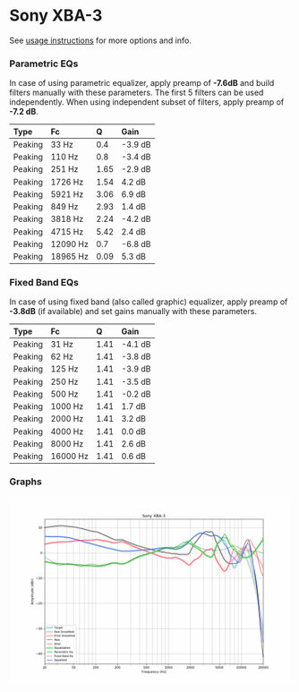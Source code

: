 # Sony XBA-3
See [usage instructions](https://github.com/jaakkopasanen/AutoEq#usage) for more options and info.

### Parametric EQs
In case of using parametric equalizer, apply preamp of **-7.6dB** and build filters manually
with these parameters. The first 5 filters can be used independently.
When using independent subset of filters, apply preamp of **-7.2 dB**.

| Type    | Fc       |    Q | Gain    |
|:--------|:---------|:-----|:--------|
| Peaking | 33 Hz    | 0.4  | -3.9 dB |
| Peaking | 110 Hz   | 0.8  | -3.4 dB |
| Peaking | 251 Hz   | 1.65 | -2.9 dB |
| Peaking | 1726 Hz  | 1.54 | 4.2 dB  |
| Peaking | 5921 Hz  | 3.06 | 6.9 dB  |
| Peaking | 849 Hz   | 2.93 | 1.4 dB  |
| Peaking | 3818 Hz  | 2.24 | -4.2 dB |
| Peaking | 4715 Hz  | 5.42 | 2.4 dB  |
| Peaking | 12090 Hz | 0.7  | -6.8 dB |
| Peaking | 18965 Hz | 0.09 | 5.3 dB  |

### Fixed Band EQs
In case of using fixed band (also called graphic) equalizer, apply preamp of **-3.8dB**
(if available) and set gains manually with these parameters.

| Type    | Fc       |    Q | Gain    |
|:--------|:---------|:-----|:--------|
| Peaking | 31 Hz    | 1.41 | -4.1 dB |
| Peaking | 62 Hz    | 1.41 | -3.8 dB |
| Peaking | 125 Hz   | 1.41 | -3.9 dB |
| Peaking | 250 Hz   | 1.41 | -3.5 dB |
| Peaking | 500 Hz   | 1.41 | -0.2 dB |
| Peaking | 1000 Hz  | 1.41 | 1.7 dB  |
| Peaking | 2000 Hz  | 1.41 | 3.2 dB  |
| Peaking | 4000 Hz  | 1.41 | 0.0 dB  |
| Peaking | 8000 Hz  | 1.41 | 2.6 dB  |
| Peaking | 16000 Hz | 1.41 | 0.6 dB  |

### Graphs
![](./Sony%20XBA-3.png)